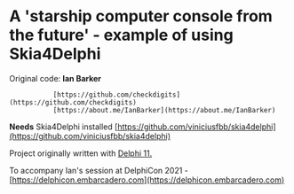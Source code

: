 # A 'starship computer console from the future' - example of using Skia4Delphi

Original code: **Ian Barker** 

               [https://github.com/checkdigits](https://github.com/checkdigits)
			   [https://about.me/IanBarker](https://about.me/IanBarker)
			   
__Needs__ Skia4Delphi installed [https://github.com/viniciusfbb/skia4delphi](https://github.com/viniciusfbb/skia4delphi)

Project originally written with [Delphi 11.](https://www.embarcadero.com/products/delphi)

To accompany Ian's session at DelphiCon 2021 - [https://delphicon.embarcadero.com](https://delphicon.embarcadero.com)



